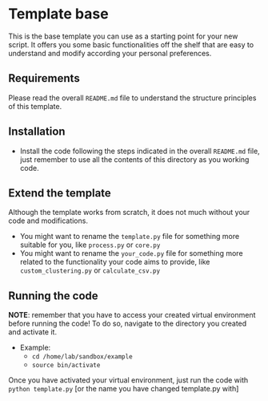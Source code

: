 Template base
=============

This is the base template you can use as a starting point for your new script. It offers you some basic functionalities off the shelf that are easy to understand and modify according your personal preferences.



Requirements
------------

Please read the overall `README.md` file to understand the structure principles of this template. 



Installation
------------

- Install the code following the steps indicated in the overall `README.md` file, just remember to use all the contents of this directory as you working code.



Extend the template
-------------------

Although the template works from scratch, it does not much without your code and modifications. 






- You might want to rename the `template.py` file for something more suitable for you, like `process.py` or `core.py`
- You might want to rename the `your_code.py` file for something more related to the functionality your code aims to provide, like `custom_clustering.py` or `calculate_csv.py`



Running the code
---------------- 

**NOTE**: remember that you have to access your created virtual environment before running the code! To do so, navigate to the directory you created and activate it.
 - Example:
   - `cd /home/lab/sandbox/example`
   - `source bin/activate`

Once you have activated your virtual environment, just run the code with `python template.py` [or the name you have changed template.py with]

